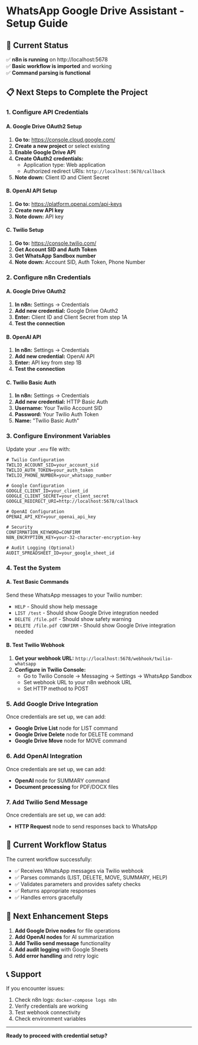# WhatsApp Google Drive Assistant - Setup Guide

## 🎯 Current Status
✅ **n8n is running** on http://localhost:5678  
✅ **Basic workflow is imported** and working  
✅ **Command parsing is functional**  

## 📋 Next Steps to Complete the Project

### 1. Configure API Credentials

#### A. Google Drive OAuth2 Setup
1. **Go to:** https://console.cloud.google.com/
2. **Create a new project** or select existing
3. **Enable Google Drive API**
4. **Create OAuth2 credentials:**
   - Application type: Web application
   - Authorized redirect URIs: `http://localhost:5678/callback`
5. **Note down:** Client ID and Client Secret

#### B. OpenAI API Setup
1. **Go to:** https://platform.openai.com/api-keys
2. **Create new API key**
3. **Note down:** API key

#### C. Twilio Setup
1. **Go to:** https://console.twilio.com/
2. **Get Account SID and Auth Token**
3. **Get WhatsApp Sandbox number**
4. **Note down:** Account SID, Auth Token, Phone Number

### 2. Configure n8n Credentials

#### A. Google Drive OAuth2
1. **In n8n:** Settings → Credentials
2. **Add new credential:** Google Drive OAuth2
3. **Enter:** Client ID and Client Secret from step 1A
4. **Test the connection**

#### B. OpenAI API
1. **In n8n:** Settings → Credentials
2. **Add new credential:** OpenAI API
3. **Enter:** API key from step 1B
4. **Test the connection**

#### C. Twilio Basic Auth
1. **In n8n:** Settings → Credentials
2. **Add new credential:** HTTP Basic Auth
3. **Username:** Your Twilio Account SID
4. **Password:** Your Twilio Auth Token
5. **Name:** "Twilio Basic Auth"

### 3. Configure Environment Variables

Update your `.env` file with:

```env
# Twilio Configuration
TWILIO_ACCOUNT_SID=your_account_sid
TWILIO_AUTH_TOKEN=your_auth_token
TWILIO_PHONE_NUMBER=your_whatsapp_number

# Google Configuration
GOOGLE_CLIENT_ID=your_client_id
GOOGLE_CLIENT_SECRET=your_client_secret
GOOGLE_REDIRECT_URI=http://localhost:5678/callback

# OpenAI Configuration
OPENAI_API_KEY=your_openai_api_key

# Security
CONFIRMATION_KEYWORD=CONFIRM
N8N_ENCRYPTION_KEY=your-32-character-encryption-key

# Audit Logging (Optional)
AUDIT_SPREADSHEET_ID=your_google_sheet_id
```

### 4. Test the System

#### A. Test Basic Commands
Send these WhatsApp messages to your Twilio number:
- `HELP` - Should show help message
- `LIST /test` - Should show Google Drive integration needed
- `DELETE /file.pdf` - Should show safety warning
- `DELETE /file.pdf CONFIRM` - Should show Google Drive integration needed

#### B. Test Twilio Webhook
1. **Get your webhook URL:** `http://localhost:5678/webhook/twilio-whatsapp`
2. **Configure in Twilio Console:**
   - Go to Twilio Console → Messaging → Settings → WhatsApp Sandbox
   - Set webhook URL to your n8n webhook URL
   - Set HTTP method to POST

### 5. Add Google Drive Integration

Once credentials are set up, we can add:
- **Google Drive List** node for LIST command
- **Google Drive Delete** node for DELETE command  
- **Google Drive Move** node for MOVE command

### 6. Add OpenAI Integration

Once credentials are set up, we can add:
- **OpenAI** node for SUMMARY command
- **Document processing** for PDF/DOCX files

### 7. Add Twilio Send Message

Once credentials are set up, we can add:
- **HTTP Request** node to send responses back to WhatsApp

## 🚀 Current Workflow Status

The current workflow successfully:
- ✅ Receives WhatsApp messages via Twilio webhook
- ✅ Parses commands (LIST, DELETE, MOVE, SUMMARY, HELP)
- ✅ Validates parameters and provides safety checks
- ✅ Returns appropriate responses
- ✅ Handles errors gracefully

## 🔧 Next Enhancement Steps

1. **Add Google Drive nodes** for file operations
2. **Add OpenAI nodes** for AI summarization
3. **Add Twilio send message** functionality
4. **Add audit logging** with Google Sheets
5. **Add error handling** and retry logic

## 📞 Support

If you encounter issues:
1. Check n8n logs: `docker-compose logs n8n`
2. Verify credentials are working
3. Test webhook connectivity
4. Check environment variables

---

**Ready to proceed with credential setup?** 